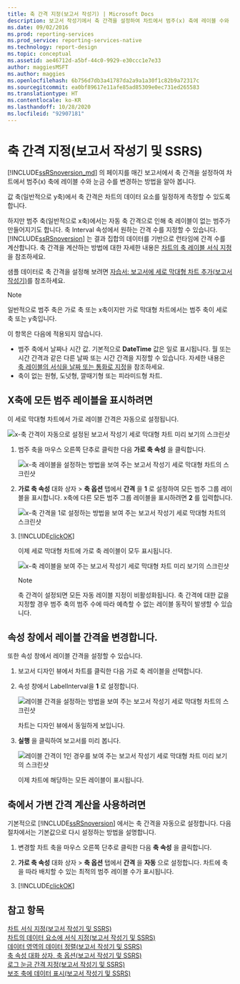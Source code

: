 ```yaml
---
title: 축 간격 지정(보고서 작성기) | Microsoft Docs
description: 보고서 작성기에서 축 간격을 설정하여 차트에서 범주(x) 축에 레이블 수와 눈금 수를 변경하는 방법을 알아봅니다.
ms.date: 09/02/2016
ms.prod: reporting-services
ms.prod_service: reporting-services-native
ms.technology: report-design
ms.topic: conceptual
ms.assetid: ae46712d-a5bf-44c0-9929-e30ccc1e7e33
author: maggiesMSFT
ms.author: maggies
ms.openlocfilehash: 6b756d7db3a41787da2a9a1a30f1c82b9a72317c
ms.sourcegitcommit: ea0bf89617e11afe85ad85309e0ec731ed265583
ms.translationtype: HT
ms.contentlocale: ko-KR
ms.lasthandoff: 10/28/2020
ms.locfileid: "92907181"
---
```

# <a name="specify-an-axis-interval-report-builder-and-ssrs"></a>축 간격 지정(보고서 작성기 및 SSRS)
[!INCLUDE[ssRSnoversion_md](../../includes/ssrsnoversion-md.md)] 의 페이지를 매긴 보고서에서 축 간격을 설정하여 차트에서 범주(x) 축에 레이블 수와 눈금 수를 변경하는 방법을 알아 봅니다.
 
값 축(일반적으로 y축)에서 축 간격은 차트의 데이터 요소를 일정하게 측정할 수 있도록 합니다. 

하지만 범주 축(일반적으로 x축)에서는 자동 축 간격으로 인해 축 레이블이 없는 범주가 만들어지기도 합니다. 축 Interval 속성에서 원하는 간격 수를 지정할 수 있습니다. [!INCLUDE[ssRSnoversion](../../includes/ssrsnoversion-md.md)] 는 결과 집합의 데이터를 기반으로 런타임에 간격 수를 계산합니다. 축 간격을 계산하는 방법에 대한 자세한 내용은 [차트의 축 레이블 서식 지정](../../reporting-services/report-design/formatting-axis-labels-on-a-chart-report-builder-and-ssrs.md)을 참조하세요.  

샘플 데이터로 축 간격을 설정해 보려면 [자습서: 보고서에 세로 막대형 차트 추가(보고서 작성기)](../tutorial-add-a-column-chart-to-your-report-report-builder.md)를 참조하세요.
  
> [!NOTE]  
>  일반적으로 범주 축은 가로 축 또는 x축이지만 가로 막대형 차트에서는 범주 축이 세로 축 또는 y축입니다.  
>
> 이 항목은 다음에 적용되지 않습니다.
>-   범주 축에서 날짜나 시간 값. 기본적으로 **DateTime** 값은 일로 표시됩니다. 월 또는 시간 간격과 같은 다른 날짜 또는 시간 간격을 지정할 수 있습니다. 자세한 내용은 [축 레이블의 서식을 날짜 또는 통화로 지정](../../reporting-services/report-design/format-axis-labels-as-dates-or-currencies-report-builder-and-ssrs.md)을 참조하세요.  
>-  축이 없는 원형, 도넛형, 깔때기형 또는 피라미드형 차트. 
  
## <a name="to-show-all-the-category-labels-on-the-x-axis"></a>X축에 모든 범주 레이블을 표시하려면  

이 세로 막대형 차트에서 가로 레이블 간격은 자동으로 설정됩니다.

![x-축 간격이 자동으로 설정된 보고서 작성기 세로 막대형 차트 미리 보기의 스크린샷](../../reporting-services/report-design/media/report-builder-column-chart-preview-x-axis-interval-auto.png)
  
1.  범주 축을 마우스 오른쪽 단추로 클릭한 다음 **가로 축 속성** 을 클릭합니다.   

    ![x-축 레이블을 설정하는 방법을 보여 주는 보고서 작성기 세로 막대형 차트의 스크린샷](../../reporting-services/report-design/media/report-builder-column-chart-x-axis-labels.png)
  
2.  **가로 축 속성** 대화 상자 > **축 옵션** 탭에서 **간격** 을 **1** 로 설정하여 모든 범주 그룹 레이블을 표시합니다. x축에 다른 모든 범주 그룹 레이블을 표시하려면 **2** 를 입력합니다. 

     ![x-축 간격을 1로 설정하는 방법을 보여 주는 보고서 작성기 세로 막대형 차트의 스크린샷](../../reporting-services/report-design/media/report-builder-column-chart-x-axis-interval-one.png)
  
3. [!INCLUDE[clickOK](../../includes/clickok-md.md)]
     
     이제 세로 막대형 차트에 가로 축 레이블이 모두 표시됩니다.
     
     ![x-축 레이블을 보여 주는 보고서 작성기 세로 막대형 차트 미리 보기의 스크린샷](../../reporting-services/report-design/media/report-builder-column-chart-preview-x-axis-interval-one.png)
     
     > [!NOTE]  
     >  축 간격이 설정되면 모든 자동 레이블 지정이 비활성화됩니다. 축 간격에 대한 값을 지정할 경우 범주 축의 범주 수에 따라 예측할 수 없는 레이블 동작이 발생할 수 있습니다.  

## <a name="change-the-label-interval-in-properties-pane"></a>속성 창에서 레이블 간격을 변경합니다.

또한 속성 창에서 레이블 간격을 설정할 수 있습니다.

1.  보고서 디자인 뷰에서 차트를 클릭한 다음 가로 축 레이블을 선택합니다.

3. 속성 창에서 LabelInterval을 **1** 로 설정합니다.

    ![레이블 간격을 설정하는 방법을 보여 주는 보고서 작성기 세로 막대형 차트의 스크린샷](../../reporting-services/media/report-builder-column-chart-set-label-interval.png)

    차트는 디자인 뷰에서 동일하게 보입니다. 
    
5.  **실행** 을 클릭하여 보고서를 미리 봅니다.

    ![레이블 간격이 1인 경우를 보여 주는 보고서 작성기 세로 막대형 차트 미리 보기의 스크린샷](../../reporting-services/media/report-builder-column-chart-label-interval-one-preview.png)
    
    이제 차트에 해당하는 모든 레이블이 표시됩니다.
  
## <a name="to-enable-a-variable-interval-calculation-on-an-axis"></a>축에서 가변 간격 계산을 사용하려면  

기본적으로 [!INCLUDE[ssRSnoversion](../../includes/ssrsnoversion-md.md)] 에서는 축 간격을 자동으로 설정합니다. 다음 절차에서는 기본값으로 다시 설정하는 방법을 설명합니다. 
  
1.  변경할 차트 축을 마우스 오른쪽 단추로 클릭한 다음 **축 속성** 을 클릭합니다. 
  
2.  **가로 축 속성** 대화 상자 > **축 옵션** 탭에서 **간격** 을 **자동** 으로 설정합니다. 차트에 축을 따라 배치할 수 있는 최적의 범주 레이블 수가 표시됩니다.  
  
3.  [!INCLUDE[clickOK](../../includes/clickok-md.md)]  
  
## <a name="see-also"></a>참고 항목  
 [차트 서식 지정&#40;보고서 작성기 및 SSRS&#41;](../../reporting-services/report-design/formatting-a-chart-report-builder-and-ssrs.md)   
 [차트의 데이터 요소에 서식 지정(보고서 작성기 및 SSRS)](../../reporting-services/report-design/formatting-data-points-on-a-chart-report-builder-and-ssrs.md)   
 [데이터 영역의 데이터 정렬(보고서 작성기 및 SSRS)](../../reporting-services/report-design/sort-data-in-a-data-region-report-builder-and-ssrs.md)   
 [축 속성 대화 상자, 축 옵션&#40;보고서 작성기 및 SSRS&#41;](/previous-versions/sql/)   
 [로그 눈금 간격 지정&#40;보고서 작성기 및 SSRS&#41;](../../reporting-services/report-design/specify-a-logarithmic-scale-report-builder-and-ssrs.md)   
 [보조 축에 데이터 표시&#40;보고서 작성기 및 SSRS&#41;](../../reporting-services/report-design/plot-data-on-a-secondary-axis-report-builder-and-ssrs.md)  
  
